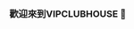 ### 歡迎來到VIPCLUBHOUSE 👋

<!--
**VIPCLUBHOUSE/VIPCLUBHOUSE** is a ✨ _special_ ✨ repository because its `README.md` (this file) appears on your GitHub profile.

Here are some ideas to get you started:

- DJJ娛樂至尊
- 歡迎實力派代理詢問合作招永久顧客
- 代理 無需本錢 高紅谷 FIGHT頂賬
- 玩家 充值的紅包以及回饋享福利
- 🎮SLOT GAME
🎰 PLAYBOY 
🎰 GW99
🎰 JOKER
🎰 SUNCITY
🎰 MEGA888
🎰 PUSSY888
🎰 C8PLAY
🎰 SCR 1
🎰 SCR 2
🎰 918 PLUS 
🎰 LION KING 
🎰 KENZO
🎰 LIVE22
🎰 NEWTOWN
🎰 LEOCITY
🎰 ROLLEX
🎰 XE88
🎰 EVO888

🎮LIVE GAME
🎰 KING855
🎰 YEEBET （可以大注）

🎮球盤
⚽️ MAXBET
⚽️ QB838

- 🤔 I’m looking for help with ...
- 💬 Ask me about ...
- 📫 How to reach me: ...
- 😄 Pronouns: ...
- ⚡ Fun fact: ...
-->
